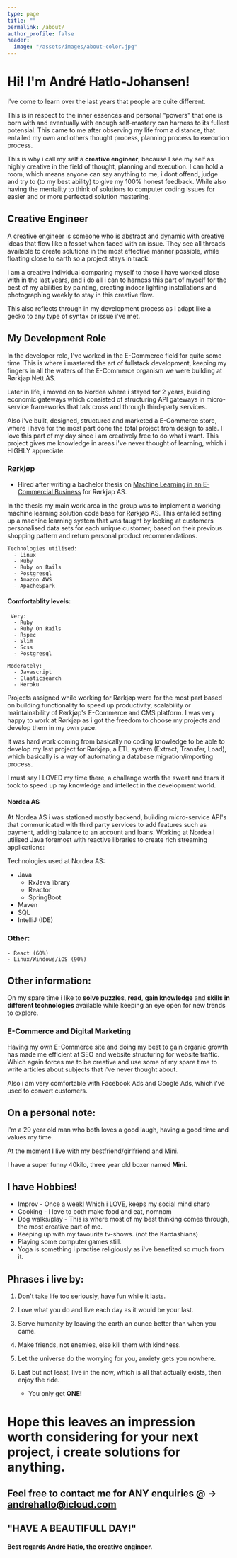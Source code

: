 ```yaml
---
type: page
title: ""
permalink: /about/
author_profile: false
header:
  image: "/assets/images/about-color.jpg"
---
```


# Hi! I'm André Hatlo-Johansen!

I've come to learn over the last years that people are quite different.

This is in respect to the inner essences and personal "powers" that one is born with and eventually with enough self-mastery can harness to its fullest potensial. This came to me after observing my life from a distance, that entailed my own and others thought process, planning process to execution process.

This is why i call my self a **creative engineer**, because I see my self as highly creative in the field of thought, planning and execution. I can hold a room, which means anyone can say anything to me, i dont offend, judge and try to (to my best ability) to give my 100% honest feedback. While also having the mentality to think of solutions to computer coding issues for easier and or more perfected solution mastering.

## Creative Engineer

A creative engineer is someone who is abstract and dynamic with creative ideas that flow like a fosset when faced with an issue. They see all threads available to create solutions in the most effective manner possible, while floating close to earth so a project stays in track.

I am a creative individual comparing myself to those i have worked close with in the last years, and i do all i can to harness this part of myself for the best of my abilities by painting, creating indoor lighting installations and photographing weekly to stay in this creative flow.

This also reflects through in my development process as i adapt like a gecko to any type of syntax or issue i've met.

## My Development Role

In the developer role, I've worked in the E-Commerce field for quite some time. This is where i mastered the art of fullstack development, keeping my fingers in all the waters of the E-Commerce organism we were building at Rørkjøp Nett AS.

Later in life, i moved on to Nordea where i stayed for 2 years, building economic gateways which consisted of structuring API gateways in micro-service frameworks that talk cross and through third-party services.

Also i've built, designed, structured and marketed a E-Commerce store, where i have for the most part done the total project from design to sale. I love this part of my day since i am creatively free to do what i want. This project gives me knowledge in areas i've never thought of learning, which i HIGHLY appreciate.

### Rørkjøp

* Hired after writing a bachelor thesis on [Machine Learning in an E-Commercial Business](https://drive.google.com/open?id=1ZTvTA2Uo2WnMI_grts0aJcPWlR_Hje06) for Rørkjøp AS.

In the thesis my main work area in the group was to implement a working machine learning solution code base for Rørkjøp AS. This entailed setting up a machine learning system that was taught by looking at customers personalised data sets for each unique customer, based on their previous shopping pattern and return personal product recommendations.

    Technologies utilised:
      - Linux
      - Ruby
      - Ruby on Rails
      - Postgresql
      - Amazon AWS
      - ApacheSpark

#### Comfortablity levels:

     Very:
      - Ruby
      - Ruby On Rails
      - Rspec
      - Slim
      - Scss
      - Postgresql

    Moderately:
      - Javascript
      - Elasticsearch
      - Heroku

Projects assigned while working for Rørkjøp were for the most part based on building functionality to speed up productivity, scalability or maintainability of Rørkjøp's E-Commerce and CMS platform. I was very happy to work at Rørkjøp as i got the freedom to choose my projects and develop them in my own pace.

It was hard work coming from basically no coding knowledge to be able to develop my last project for Rørkjøp, a ETL system (Extract, Transfer, Load), which basically is a way of automating a database migration/importing process.  

I must say I LOVED my time there, a challange worth the sweat and tears it took to speed up my knowledge and intellect in the development world. 

#### Nordea AS

At Nordea AS i was stationed mostly backend, building micro-service API's that communicated with third party services to add features such as payment, adding balance to an account and loans. Working at Nordea I utilised Java foremost with reactive libraries to create rich streaming applications:

Technologies used at Nordea AS:

- Java
  - RxJava library
  - Reactor
  - SpringBoot
- Maven
- SQL
- IntelliJ (IDE)

### Other:

    - React (60%) 
    - Linux/Windows/iOS (90%)

## Other information:

On my spare time i like to **solve puzzles**, **read**, **gain knowledge** and **skills in different technologies** available while keeping an eye open for new trends to explore.

### E-Commerce and Digital Marketing

Having my own E-Commerce site and doing my best to gain organic growth has made me efficient at SEO and website structuring for website traffic. Which again forces me to be creative and use some of my spare time to write articles about subjects that i've never thought about.

Also i am very comfortable with Facebook Ads and Google Ads, which i've used to convert customers.

## On a personal note:

I'm a 29 year old man who both loves a good laugh, having a good time and values my time.

At the moment I live with my bestfriend/girlfriend and Mini.

I have a super funny 40kilo, three year old boxer named **Mini**.


## I have Hobbies!

- Improv - Once a week! Which i LOVE, keeps my social mind sharp
- Cooking - I love to both make food and eat, nomnom
- Dog walks/play - This is where most of my best thinking comes through, the most creative part of me.
- Keeping up with my favourite tv-shows. (not the Kardashians)
- Playing some computer games still.
- Yoga is something i practise religiously as i've benefited so much from it.

## Phrases i live by:

1. Don't take life too seriously, have fun while it lasts.

2. Love what you do and live each day as it would be your last.

3. Serve humanity by leaving the earth an ounce better than when you came.

4. Make friends, not enemies, else kill them with kindness.

5. Let the universe do the worrying for you, anxiety gets you nowhere.

6. Last but not least, live in the now, which is all that actually exists, then enjoy the ride.
   - You only get **ONE!**

# Hope this leaves an impression worth considering for your next project, i create solutions for anything.

## Feel free to contact me for ANY enquiries @ -> [andrehatlo@icloud.com](mailto:andrehatlo@icloud.com)

## "HAVE A BEAUTIFULL DAY!"
#### Best regards André Hatlo, the creative engineer.
